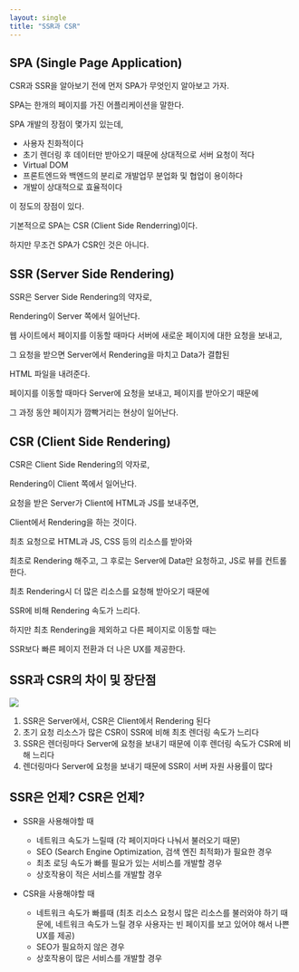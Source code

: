 ```yaml
---
layout: single
title: "SSR과 CSR"
---
```


## SPA (Single Page Application)

CSR과 SSR을 알아보기 전에 먼저 SPA가 무엇인지 알아보고 가자.

SPA는 한개의 페이지를 가진 어플리케이션을 말한다.

SPA 개발의 장점이 몇가지 있는데,

- 사용자 친화적이다
- 초기 렌더링 후 데이터만 받아오기 때문에 상대적으로 서버 요청이 적다
- Virtual DOM
- 프론트엔드와 백엔드의 분리로 개발업무 분업화 및 협업이 용이하다
- 개발이 상대적으로 효율적이다

이 정도의 장점이 있다.

기본적으로 SPA는 CSR (Client Side Renderring)이다.

하지만 무조건 SPA가 CSR인 것은 아니다.

## SSR (Server Side Rendering)

SSR은 Server Side Rendering의 약자로,

Rendering이 Server 쪽에서 일어난다.

웹 사이트에서 페이지를 이동할 때마다 서버에 새로운 페이지에 대한 요청을 보내고,

그 요청을 받으면 Server에서 Rendering을 마치고 Data가 결합된

HTML 파일을 내려준다.

페이지를 이동할 때마다 Server에 요청을 보내고, 페이지를 받아오기 때문에

그 과정 동안 페이지가 깜빡거리는 현상이 일어난다.

## CSR (Client Side Rendering)

CSR은 Client Side Rendering의 약자로,

Rendering이 Client 쪽에서 일어난다.

요청을 받은 Server가 Client에 HTML과 JS를 보내주면,

Client에서 Rendering을 하는 것이다.

최초 요청으로 HTML과 JS, CSS 등의 리소스를 받아와

최초로 Rendering 해주고, 그 후로는 Server에 Data만 요청하고, JS로 뷰를 컨트롤 한다.

최초 Rendering시 더 많은 리소스를 요청해 받아오기 때문에

SSR에 비해 Rendering 속도가 느리다.

하지만 최초 Rendering을 제외하고 다른 페이지로 이동할 때는

SSR보다 빠른 페이지 전환과 더 나은 UX를 제공한다.

## SSR과 CSR의 차이 및 장단점

![](https://images.velog.io/images/skagns211/post/937e08ac-ea31-4303-91fc-c99b05ec000c/%E1%84%89%E1%85%B3%E1%84%8F%E1%85%B3%E1%84%85%E1%85%B5%E1%86%AB%E1%84%89%E1%85%A3%E1%86%BA%202022-01-10%2018.24.00.png)

1. SSR은 Server에서, CSR은 Client에서 Rendering 된다
2. 초기 요청 리소스가 많은 CSR이 SSR에 비해 최초 렌더링 속도가 느리다
3. SSR은 렌더링마다 Server에 요청을 보내기 때문에 이후 렌더링 속도가 CSR에 비해 느리다
4. 렌더링마다 Server에 요청을 보내기 때문에 SSR이 서버 자원 사용률이 많다

## SSR은 언제? CSR은 언제?

- SSR을 사용해야할 때

  - 네트워크 속도가 느릴때
    (각 페이지마다 나눠서 불러오기 때문)
  - SEO (Search Engine Optimization, 검색 엔진 최적화)가 필요한 경우
  - 최초 로딩 속도가 빠를 필요가 있는 서비스를 개발할 경우
  - 상호작용이 적은 서비스를 개발할 경우

- CSR을 사용해야할 때
  - 네트워크 속도가 빠를때
    (최초 리소스 요청시 많은 리소스를 불러와야 하기 때문에,
    네트워크 속도가 느릴 경우 사용자는 빈 페이지를 보고 있어야 해서 나쁜 UX를 제공)
  - SEO가 필요하지 않은 경우
  - 상호작용이 많은 서비스를 개발할 경우
